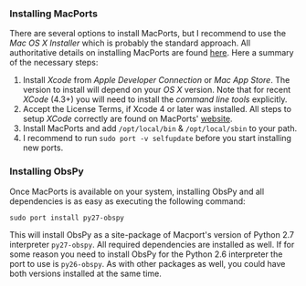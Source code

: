 ###  Installing MacPorts

There are several options to install MacPorts, but I recommend to use the _Mac OS X Installer_ which is probably the standard approach. All authoritative details on installing MacPorts are found [here](http://www.macports.org/install.php). Here a summary of the necessary steps:

1. Install _Xcode_ from _Apple Developer Connection_ or _Mac App Store_. The version to install will depend on your _OS X_ version. Note that for recent _XCode_ (4.3+) you will need to install the _command line tools_ explicitly. 
1. Accept the License Terms, if Xcode 4 or later was installed. All steps to setup _XCode_ correctly are found on MacPorts' [website](http://www.macports.org/install.php). 
1. Install MacPorts and add `/opt/local/bin` & `/opt/local/sbin` to your path.
1. I recommend to run `sudo port -v selfupdate` before you start installing new ports.


### Installing ObsPy

Once MacPorts is available on your system, installing ObsPy and all dependencies is as easy as executing the following command:

    sudo port install py27-obspy

This will install ObsPy as a site-package of Macport's version of Python 2.7 interpreter `py27-obspy`. All required dependencies are installed as well. If for some reason you need to install ObsPy for the Python 2.6 interpreter the port to use is `py26-obspy`. As with other packages as well, you could have both versions installed at the same time.

